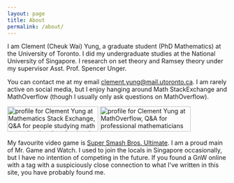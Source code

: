 ```yaml
---
layout: page
title: About
permalink: /about/
---
```


I am Clement (Cheuk Wai) Yung, a graduate student (PhD Mathematics) at the University of Toronto. I did my undergraduate studies at the National University of Singapore. I research on set theory and Ramsey theory under my supervisor Asst. Prof. Spencer Unger.

You can contact me at my email [clement.yung@mail.utoronto.ca](mailto:clement.yung@mail.utoronto.ca). I am rarely active on social media, but I enjoy hanging around Math StackExchange and MathOverflow (though I usually only ask questions on MathOverflow). 

<a href="https://math.stackexchange.com/users/620517/clement-yung"><img src="https://math.stackexchange.com/users/flair/620517.png" width="208" height="58" alt="profile for Clement Yung at Mathematics Stack Exchange, Q&amp;A for people studying math at any level and professionals in related fields" title="profile for Clement Yung at Mathematics Stack Exchange, Q&amp;A for people studying math at any level and professionals in related fields"></a>
<a href="https://mathoverflow.net/users/146831/clement-yung"><img src="https://mathoverflow.net/users/flair/146831.png" width="208" height="58" alt="profile for Clement Yung at MathOverflow, Q&amp;A for professional mathematicians" title="profile for Clement Yung at MathOverflow, Q&amp;A for professional mathematicians"></a>

My favourite video game is [Super Smash Bros. Ultimate](https://en.wikipedia.org/wiki/Super_Smash_Bros._Ultimate). I am a proud main of Mr. Game and Watch. I used to join the locals in Singapore occasionally, but I have no intention of competing in the future. If you found a GnW online with a tag with a suspiciously close connection to what I've written in this site, you have probably found me.
